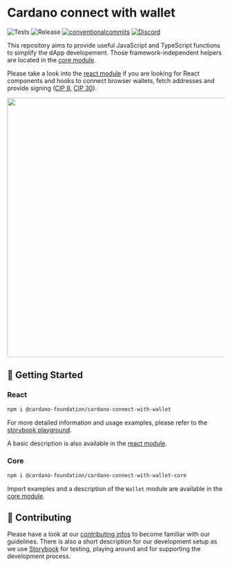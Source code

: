 # Cardano connect with wallet

<p align="left">
<img alt="Tests" src="https://img.shields.io/github/actions/workflow/status/cardano-foundation/cardano-connect-with-wallet/test.yml?label=Tests&style=for-the-badge" />
<img alt="Release" src="https://img.shields.io/github/actions/workflow/status/cardano-foundation/cardano-connect-with-wallet/release.yml?label=Release&style=for-the-badge" />
<a href="https://conventionalcommits.org"><img alt="conventionalcommits" src="https://img.shields.io/badge/Conventional%20Commits-1.0.0-%23FE5196?logo=conventionalcommits&style=for-the-badge" /></a>
<a href="https://discord.gg/4WVNHgQ7bP"><img alt="Discord" src="https://img.shields.io/discord/1022471509173882950?style=for-the-badge"></a>
</p>

This repository aims to provide useful JavaScript and TypeScript functions to simplify the dApp developement. Those framework-independent helpers are located in the [core module](./core/).

Please take a look into the [react module](./react/) if you are looking for React components and hooks to connect browser wallets, fetch addresses and provide signing ([CIP 8](https://cips.cardano.org/cip/CIP-0008), [CIP 30](https://cips.cardano.org/cip/CIP-0030)).

<img src="https://user-images.githubusercontent.com/1525818/192223749-205be194-7707-4726-9ef1-72d0c2c7f903.gif" width="600" />

## 🚀 Getting Started

### React

```zsh
npm i @cardano-foundation/cardano-connect-with-wallet
```

For more detailed information and usage examples, please refer to the [storybook playground](https://cardano-foundation.github.io/cardano-connect-with-wallet/react-storybook).

A basic description is also available in the [react module](./react/).

### Core

```zsh
npm i @cardano-foundation/cardano-connect-with-wallet-core
```

Import examples and a description of the `Wallet` module are available in the [core module](./core/).

## 💪 Contributing

Please have a look at our [contributing infos](CONTRIBUTING.md) to become familiar with our guidelines. There is also a short description for our development setup as we use [Storybook](https://storybook.js.org/) for testing, playing around and for supporting the development process.
